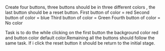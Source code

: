 Create four buttons, three buttons should be in three different colors , the last button should be a reset button.
First button of color = red
Second button of color = blue
Third button of color = Green
Fourth button of color = No color 

Task is to do the while clicking on the first button the background color red and button color default color.Remaining
all the buttons should follow the same task. If i click the reset button it should be return to the initial stage.
